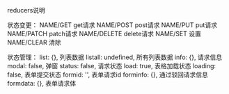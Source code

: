 reducers说明

状态变更：
    NAME/GET get请求
    NAME/POST post请求
    NAME/PUT put请求
    NAME/PATCH patch请求
    NAME/DELETE delete请求
    NAME/SET 设置
    NAME/CLEAR 清除

状态管理：
    list: {}, 列表数据
    listall: undefined, 所有列表数据
    info: {}, 请求信息
    modal: false, 弹窗
    status: false, 请求状态
    load: true, 表格加载状态
    loading: false, 表单提交状态
    formid: '', 表单请求id
    forminfo: {}, 通过驳回请求信息
    formdata: {}, 表单请求体
